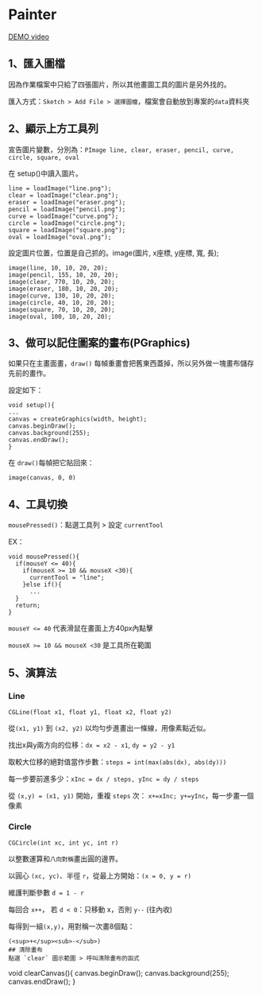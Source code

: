 # Painter
[DEMO video](https://youtu.be/3sbsC67nQTc)

## 1、匯入圖檔

因為作業檔案中只給了四張圖片，所以其他畫圖工具的圖片是另外找的。

匯入方式：`Sketch > Add File > 選擇圖檔`，檔案會自動放到專案的`data`資料夾

## 2、顯示上方工具列

宣告圖片變數，分別為：`PImage line, clear, eraser, pencil, curve, circle, square, oval`

在 setup()中讀入圖片。
```
line = loadImage("line.png");
clear = loadImage("clear.png");
eraser = loadImage("eraser.png");
pencil = loadImage("pencil.png");
curve = loadImage("curve.png");
circle = loadImage("circle.png");
square = loadImage("square.png");
oval = loadImage("oval.png");
```
設定圖片位置，位置是自己抓的。image(圖片, x座標, y座標, 寬, 長);
```
image(line, 10, 10, 20, 20);
image(pencil, 155, 10, 20, 20);
image(clear, 770, 10, 20, 20);
image(eraser, 180, 10, 20, 20);
image(curve, 130, 10, 20, 20);
image(circle, 40, 10, 20, 20);
image(square, 70, 10, 20, 20);
image(oval, 100, 10, 20, 20);
```
## 3、做可以記住圖案的畫布(PGraphics)

如果只在主畫面畫，`draw()` 每幀重畫會把舊東西蓋掉，所以另外做一塊畫布儲存先前的畫作。

設定如下：
```
void setup(){
...
canvas = createGraphics(width, height);
canvas.beginDraw();
canvas.background(255);
canvas.endDraw();
}
```

在 `draw()`每幀把它貼回來：
```
image(canvas, 0, 0)
```
## 4、工具切換

`mousePressed()`：點選工具列 > 設定 `currentTool`

EX：
```
void mousePressed(){
  if(mouseY <= 40){
    if(mouseX >= 10 && mouseX <30){
      currentTool = "line";
    }else if(){
      ...
  }
  return;
}
```

`mouseY <= 40` 代表滑鼠在畫面上方40px內點擊

`mouseX >= 10 && mouseX <30` 是工具所在範圍


## 5、演算法
### Line
`CGLine(float x1, float y1, float x2, float y2)`

從`(x1, y1)` 到 `(x2, y2)` 以均勻步進畫出一條線，用像素點近似。

找出x與y兩方向的位移：`dx = x2 - x1`, `dy = y2 - y1`

取較大位移的絕對值當作步數：`steps = int(max(abs(dx), abs(dy)))`

每一步要前進多少：`xInc = dx / steps, yInc = dy / steps`

從 `(x,y) = (x1, y1)` 開始，重複 `steps` 次： `x+=xInc; y+=yInc`，每一步畫一個像素

### Circle
`CGCircle(int xc, int yc, int r)`

以整數運算和`八向對稱`畫出圓的邊界。

以圓心 `(xc, yc)`、半徑 `r`，從最上方開始：`(x = 0, y = r)`

維護判斷參數 `d = 1 - r`

每回合 `x++`， 若 `d < 0`：只移動 x，否則 `y--` (往內收)

每得到一組`(x,y)`，用對稱一次畫8個點：
```
(<sup>+</sup><sub>-</sub>)
## 清除畫布
點選 `clear` 圖示範圍 > 呼叫清除畫布的函式
```
void clearCanvas(){
  canvas.beginDraw();
  canvas.background(255);
  canvas.endDraw();
}
```

